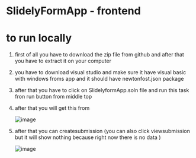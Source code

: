 # SlidelyFormApp - frontend

# to run locally 

1. first of all you have to download the zip file from github and after that you have to extract it on your computer
2. you have to download visual studio and make sure it have visual basic with windows froms app and it should have newtonfost.json package
3. after that you have to click on SlidelyformApp.soln file and run this task fron run button from middle top

4. after that you will get this from
   
   ![image](https://github.com/swamivikas/SlidelyFormApp---Frontend/assets/108607735/b291b671-5604-4a85-94b6-0c5524572c83)

6. after that you can createsubmission (you can also click viewsubmission but it will show nothing because right now there is no data )

   ![image](https://github.com/swamivikas/SlidelyFormApp---Frontend/assets/108607735/617c4b69-2d06-407a-bfba-3043768fabcd)


